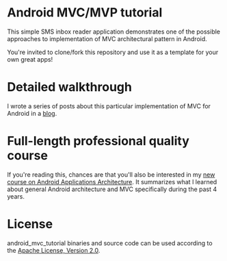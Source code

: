 # Android MVC/MVP tutorial

This simple SMS inbox reader application demonstrates one of the possible approaches to implementation of MVC architectural pattern in Android.

You're invited to clone/fork this repository and use it as a template for your own great apps!

# Detailed walkthrough

I wrote a series of posts about this particular implementation of MVC for Android in a [blog](http://www.techyourchance.com/mvc-and-mvp-architectural-patterns-in-android-part-1/). 

# Full-length professional quality course

If you're reading this, chances are that you'll also be interested in my [new course on Android Applications Architecture](https://www.udemy.com/android-architecture/?couponCode=GITHUB). It summarizes what I learned about general Android architecture and MVC specifically during the past 4 years.

# License

android_mvc_tutorial binaries and source code can be used according to the [Apache License, Version 2.0](http://www.apache.org/licenses/LICENSE-2.0).
